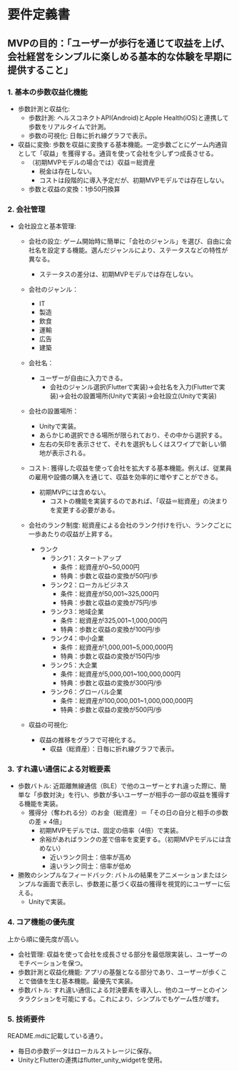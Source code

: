 # 要件定義書

## MVPの目的：「ユーザーが歩行を通じて収益を上げ、会社経営をシンプルに楽しめる基本的な体験を早期に提供すること」

### 1. 基本の歩数収益化機能

- 歩数計測と収益化:
  - 歩数計測: ヘルスコネクトAPI(Android)とApple Health(iOS)と連携して歩数をリアルタイムで計測。
  - 歩数の可視化: 日毎に折れ線グラフで表示。
- 収益に変換: 歩数を収益に変換する基本機能。一定歩数ごとにゲーム内通貨として「収益」を獲得する。通貨を使って会社を少しずつ成長させる。
  - （初期MVPモデルの場合では）収益＝総資産
    - 税金は存在しない。
    - コストは段階的に導入予定だが、初期MVPモデルでは存在しない。
  - 歩数と収益の変換：1歩50円換算


### 2. 会社管理

- 会社設立と基本管理:
  - 会社の設立: ゲーム開始時に簡単に「会社のジャンル」を選び、自由に会社名を設定する機能。選んだジャンルにより、ステータスなどの特性が異なる。
    - ステータスの差分は、初期MVPモデルでは存在しない。
  - 会社のジャンル：
    - IT
    - 製造
    - 飲食
    - 運輸
    - 広告
    - 建築
  - 会社名：
    - ユーザーが自由に入力できる。
      - 会社のジャンル選択(Flutterで実装)→会社名を入力(Flutterで実装)→会社の設置場所(Unityで実装)→会社設立(Unityで実装)
  - 会社の設置場所：
    - Unityで実装。
    - あらかじめ選択できる場所が限られており、その中から選択する。
    - 左右の矢印を表示させて、それを選択もしくはスワイプで新しい領地が表示される。

  - コスト: 獲得した収益を使って会社を拡大する基本機能。例えば、従業員の雇用や設備の購入を通じて、収益を効率的に増やすことができる。
    - 初期MVPには含めない。
      - コストの機能を実装するのであれば、「収益＝総資産」の決まりを変更する必要がある。
  - 会社のランク制度: 総資産による会社のランク付けを行い、ランクごとに一歩あたりの収益が上昇する。
    - ランク
      - ランク1：スタートアップ
        - 条件：総資産が0~50,000円
        - 特典：歩数と収益の変換が50円/歩
      - ランク2：ローカルビジネス
        - 条件：総資産が50,001~325,000円
        - 特典：歩数と収益の変換が75円/歩
      - ランク3：地域企業
        - 条件：総資産が325,001~1,000,000円
        - 特典：歩数と収益の変換が100円/歩
      - ランク4：中小企業
        - 条件：総資産が1,000,001~5,000,000円
        - 特典：歩数と収益の変換が150円/歩
      - ランク5：大企業
        - 条件：総資産が5,000,001~100,000,000円
        - 特典：歩数と収益の変換が300円/歩
      - ランク6：グローバル企業
        - 条件：総資産が100,000,001~1,000,000,000円
        - 特典：歩数と収益の変換が500円/歩
  - 収益の可視化:
    - 収益の推移をグラフで可視化する。
      - 収益（総資産）：日毎に折れ線グラフで表示。

### 3. すれ違い通信による対戦要素

- 歩数バトル: 近距離無線通信（BLE）で他のユーザーとすれ違った際に、簡単な「歩数対決」を行い、歩数が多いユーザーが相手の一部の収益を獲得する機能を実装。
  - 獲得分（奪われる分）のお金（総資産）＝「その日の自分と相手の歩数の差 × 4倍」
    - 初期MVPモデルでは、固定の倍率（4倍）で実装。
    - 余裕があればランクの差で倍率を変更する。（初期MVPモデルには含めない）
      - 近いランク同士：倍率が高め
      - 遠いランク同士：倍率が低め
- 勝敗のシンプルなフィードバック: バトルの結果をアニメーションまたはシンプルな画面で表示し、歩数差に基づく収益の獲得を視覚的にユーザーに伝える。
  - Unityで実装。

### 4. コア機能の優先度
上から順に優先度が高い。
  - 会社管理: 収益を使って会社を成長させる部分を最低限実装し、ユーザーのモチベーションを保つ。
  - 歩数計測と収益化機能: アプリの基盤となる部分であり、ユーザーが歩くことで価値を生む基本機能。最優先で実装。
  - 歩数バトル: すれ違い通信による対決要素を導入し、他のユーザーとのインタラクションを可能にする。これにより、シンプルでもゲーム性が増す。

### 5. 技術要件

README.mdに記載している通り。
- 毎日の歩数データはローカルストレージに保存。
- UnityとFlutterの連携はflutter_unity_widgetを使用。
